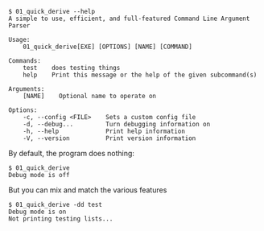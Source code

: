 ```console
$ 01_quick_derive --help
A simple to use, efficient, and full-featured Command Line Argument Parser

Usage:
    01_quick_derive[EXE] [OPTIONS] [NAME] [COMMAND]

Commands:
    test    does testing things
    help    Print this message or the help of the given subcommand(s)

Arguments:
    [NAME]    Optional name to operate on

Options:
    -c, --config <FILE>    Sets a custom config file
    -d, --debug...         Turn debugging information on
    -h, --help             Print help information
    -V, --version          Print version information

```

By default, the program does nothing:
```console
$ 01_quick_derive
Debug mode is off

```

But you can mix and match the various features
```console
$ 01_quick_derive -dd test
Debug mode is on
Not printing testing lists...

```
